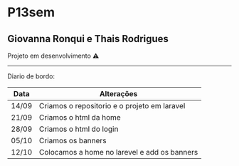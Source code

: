 # P13sem

## Giovanna Ronqui e Thais Rodrigues

Projeto em desenvolvimento ⚠️
____________________________________

Diario de bordo:

| Data  | Alterações                                    |
|-------|-----------------------------------------------|
| 14/09 | Criamos o repositorio e o projeto em laravel  |
| 21/09 | Criamos o html da home                        |
| 28/09 | Criamos o html do login                       |
| 05/10 | Criamos os banners                            |
| 12/10 | Colocamos a home no larevel e add os banners  |


